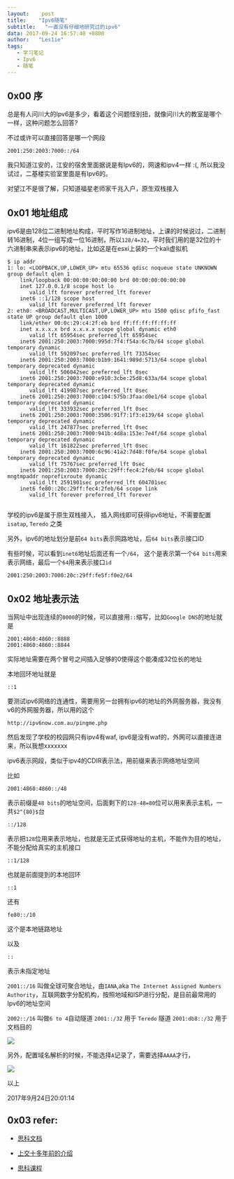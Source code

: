 ```yaml
---
layout:    post
title:    "Ipv6随笔"
subtitle:   "一直没有仔细地研究过的ipv6"
data: 2017-09-24 16:57:40 +0800
author:   "Les1ie"
tags:
   - 学习笔记
   - Ipv6 
   - 随笔
---
```


## 0x00 序
总是有人问川大的Ipv6是多少，看着这个问题怪别扭，就像问川大的教室是哪个一样，这种问题怎么回答?


不过或许可以直接回答是哪一个网段

```
2001:250:2003:7000::/64
```

我只知道江安的，江安的宿舍里面据说是有Ipv6的，网速和ipv4一样 :(, 所以我没试过，二基楼实验室里面是有Ipv6的。

对望江不是很了解，只知道福星老师家千兆入户，原生双栈接入

## 0x01 地址组成
ipv6是由128位二进制地址构成，平时写作16进制地址，上课的时候说过，二进制转16进制，4位一组写成一位16进制，所以`128/4=32`，平时我们用的是32位的十六进制串来表示ipv6的地址，比如这是在esxi上装的一个kali虚拟机
```text
$ ip addr
1: lo: <LOOPBACK,UP,LOWER_UP> mtu 65536 qdisc noqueue state UNKNOWN group default qlen 1
    link/loopback 00:00:00:00:00:00 brd 00:00:00:00:00:00
    inet 127.0.0.1/8 scope host lo
       valid_lft forever preferred_lft forever
    inet6 ::1/128 scope host 
       valid_lft forever preferred_lft forever
2: eth0: <BROADCAST,MULTICAST,UP,LOWER_UP> mtu 1500 qdisc pfifo_fast state UP group default qlen 1000
    link/ether 00:0c:29:c4:2f:eb brd ff:ff:ff:ff:ff:ff
    inet x.x.x.x brd x.x.x.x scope global dynamic eth0
       valid_lft 65954sec preferred_lft 65954sec
    inet6 2001:250:2003:7000:995d:7f4:f54a:6c7b/64 scope global temporary dynamic 
       valid_lft 592097sec preferred_lft 73354sec
    inet6 2001:250:2003:7000:b1b9:1641:989d:5713/64 scope global temporary deprecated dynamic 
       valid_lft 506042sec preferred_lft 0sec
    inet6 2001:250:2003:7000:e910:3cbe:25d8:633a/64 scope global temporary deprecated dynamic 
       valid_lft 419987sec preferred_lft 0sec
    inet6 2001:250:2003:7000:c104:575b:3faa:d0e1/64 scope global temporary deprecated dynamic 
       valid_lft 333932sec preferred_lft 0sec
    inet6 2001:250:2003:7000:3506:91f7:1f3:e139/64 scope global temporary deprecated dynamic 
       valid_lft 247877sec preferred_lft 0sec
    inet6 2001:250:2003:7000:941b:4d8a:153e:7e4f/64 scope global temporary deprecated dynamic 
       valid_lft 161822sec preferred_lft 0sec
    inet6 2001:250:2003:7000:6c96:41a2:7d48:f0fe/64 scope global temporary deprecated dynamic 
       valid_lft 75767sec preferred_lft 0sec
    inet6 2001:250:2003:7000:20c:29ff:fec4:2feb/64 scope global mngtmpaddr noprefixroute dynamic 
       valid_lft 2591901sec preferred_lft 604701sec
    inet6 fe80::20c:29ff:fec4:2feb/64 scope link 
       valid_lft forever preferred_lft forever


```


学校的ipv6是属于原生双栈接入， 插入网线即可获得ipv6地址，不需要配置`isatap`, `Teredo` 之类

另外，ipv6的地址划分是前`64 bits`表示网路地址，后`64 bits`表示接口ID

有些时候，可以看到`inet6`地址后面还有一个`/64`， 这个是表示第一个`64 bits`用来表示网络，最后一个`64`用来表示接口`id`

```text
2001:250:2003:7000:20c:29ff:fe5f:f0e2/64
```

## 0x02 地址表示法
当网址中出现连续的`0000`的时候，可以直接用`::`缩写，比如`Google DNS`的地址就是
```
2001:4860:4860::8888
2001:4860:4860::8844
```
实际地址需要在两个冒号之间插入足够的0使得这个能凑成32位长的地址

本地回环地址就是
```
::1
```

要测试ipv6网络的连通性，需要用另一台拥有ipv6的地址的外网服务器，我没有v6的外网服务器，所以用的这个

```text
http://ipv6now.com.au/pingme.php
```

然后发现了学校的校园网只有ipv4有waf, ipv6是没有waf的，外网可以直接连进来，所以我想xxxxxxx

ipv6表示网段，类似于ipv4的CDIR表示法，用前缀来表示网络地址空间

比如
```
2001:4860:4860::/48
```
表示前缀是`48 bits`的地址空间，后面剩下的`128-48=80`位可以用来表示主机，一共`$2^{80}$`台

```
::/128
```
表示把`128`位用来表示地址，也就是无正式获得地址的主机，不能作为目的地址，不能分配给真实的主机接口

```
::1/128
```
也就是前面提到的本地回环
```
::1
```

还有
```
fe80::/10
```
这个是本地链路地址


以及 
```
::
```
表示未指定地址


`2001::/16` 叫做全球可聚合地址，由`IANA`,aka `The Internet Assigned Numbers Authority`，互联网数字分配机构，按照地域和ISP进行分配，是目前最常用的Ipv6的地址空间

`2002::/16` 叫做`6 to 4`自动隧道
`2001::/32` 用于 `Teredo` 隧道
`2001:db8::/32`  用于文档目的



![](http://oqyjccf1n.bkt.clouddn.com/20170924-163718.png)


另外，配置域名解析的时候，不能选择`A`记录了，需要选择`AAAA`才行，

![](http://oqyjccf1n.bkt.clouddn.com/20170924-200257.png)


以上

2017年9月24日20:01:14
## 0x03 refer:
- [思科文档](https://www.cisco.com/c/dam/global/zh_cn/solutions/industry/segment_sol/enterprise/programs_for_large_enterprise/pdf/bn/cisco_sba_bn_ipv6addressingguide-aug2012_chn.pdf)

- [上交十多年前的介绍](http://ipv6.sjtu.edu.cn/address.php)
- [思科课程](http://www.clnchina.com.cn/professional_certs/2011/0222/10987.shtml)